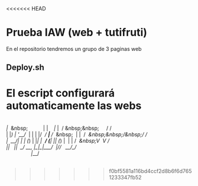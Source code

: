 <<<<<<< HEAD
# Prueba IAW (web + tutifruti)
En el repositorio tendremos un grupo de 3 paginas web

## Deploy.sh
El escript configurará automaticamente las webs
=======
&nbsp;____&nbsp;&nbsp;&nbsp;&nbsp;&nbsp;&nbsp;&nbsp;&nbsp;&nbsp;&nbsp;&nbsp;&nbsp;&nbsp;&nbsp;&nbsp;&nbsp;&nbsp;&nbsp;&nbsp;&nbsp;&nbsp;&nbsp;&nbsp;&nbsp;&nbsp;&nbsp;&nbsp;&nbsp;_&nbsp;&nbsp;&nbsp;&nbsp;&nbsp;&nbsp;&nbsp;&nbsp;&nbsp;&nbsp;___&nbsp;&nbsp;&nbsp;&nbsp;___&nbsp;&nbsp;&nbsp;&nbsp;&nbsp;&nbsp;&nbsp;&nbsp;__<br>
|&nbsp;_&nbsp;\&nbsp;_&nbsp;__&nbsp;___&nbsp;&nbsp;_&nbsp;&nbsp;&nbsp;_&nbsp;&nbsp;___&nbsp;&nbsp;___|&nbsp;|_&nbsp;___&nbsp;&nbsp;&nbsp;|_&nbsp;_|&nbsp;&nbsp;/&nbsp;\&nbsp;\&nbsp;&nbsp;&nbsp;&nbsp;&nbsp;&nbsp;/&nbsp;/<br>
|&nbsp;|_)&nbsp;|&nbsp;'__/&nbsp;_&nbsp;\|&nbsp;|&nbsp;|&nbsp;|/&nbsp;_&nbsp;\/&nbsp;__|&nbsp;__/&nbsp;_&nbsp;\&nbsp;&nbsp;&nbsp;|&nbsp;|&nbsp;&nbsp;/&nbsp;_&nbsp;\&nbsp;\&nbsp;/\&nbsp;/&nbsp;/&nbsp;<br>
|&nbsp;&nbsp;__/|&nbsp;|&nbsp;|&nbsp;(_)&nbsp;|&nbsp;|_|&nbsp;|&nbsp;&nbsp;__/&nbsp;(__|&nbsp;||&nbsp;(_)&nbsp;|&nbsp;&nbsp;|&nbsp;|&nbsp;/&nbsp;___&nbsp;\&nbsp;V&nbsp;&nbsp;V&nbsp;/&nbsp;&nbsp;<br>
|_|&nbsp;&nbsp;&nbsp;|_|&nbsp;&nbsp;\___/&nbsp;\__,&nbsp;|\___|\___|\__\___/&nbsp;&nbsp;|___/_/&nbsp;&nbsp;&nbsp;\_\_/\_/&nbsp;&nbsp;&nbsp;<br>
&nbsp;&nbsp;&nbsp;&nbsp;&nbsp;&nbsp;&nbsp;&nbsp;&nbsp;&nbsp;&nbsp;&nbsp;&nbsp;&nbsp;&nbsp;&nbsp;&nbsp;|___/&nbsp;&nbsp;&nbsp;&nbsp;&nbsp;&nbsp;&nbsp;&nbsp;&nbsp;&nbsp;&nbsp;&nbsp;&nbsp;&nbsp;&nbsp;&nbsp;&nbsp;&nbsp;&nbsp;&nbsp;&nbsp;&nbsp;&nbsp;&nbsp;&nbsp;&nbsp;&nbsp;&nbsp;&nbsp;&nbsp;&nbsp;&nbsp;&nbsp;&nbsp;&nbsp;&nbsp;&nbsp;&nbsp;&nbsp;&nbsp;&nbsp;&nbsp;<br>
<br>
>>>>>>> f0bf5581a116bd4ccf2d8b6f6d7651233347fb52
